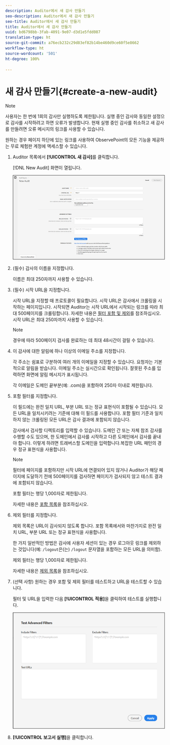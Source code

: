 ```yaml
---
description: Auditor에서 새 감사 만들기
seo-description: Auditor에서 새 감사 만들기
seo-title: Auditor에서 새 감사 만들기
title: Auditor에서 새 감사 만들기
uuid: bd6798bb-3fab-4091-9e07-d3d1e5fdd087
translation-type: ht
source-git-commit: a76ecb232c29d83ef82b14be460d9ce60f5e8662
workflow-type: ht
source-wordcount: '501'
ht-degree: 100%

---
```



# 새 감사 만들기{#create-a-new-audit}

>[!NOTE]
>
>사용자는 한 번에 1회의 감사만 실행하도록 제한됩니다. 실행 중인 감사와 동일한 설정으로 감사를 시작하려고 하면 오류가 발생합니다. 현재 실행 중인 감사를 취소하고 새 감사를 만들려면 오류 메시지의 링크를 사용할 수 있습니다.

원하는 경우 페이지 하단에 있는 링크를 사용하여 ObservePoint의 모든 기능을 제공하는 무료 체험판 계정에 액세스할 수 있습니다.

1. Auditor 목록에서 **[!UICONTROL 새 감사]**&#x200B;를 클릭합니다.

   [!DNL New Audit] 화면이 열립니다.

   ![](assets/config.png)

1. (필수) 감사의 이름을 지정합니다.

   이름은 최대 250자까지 사용할 수 있습니다.
1. (필수) 시작 URL을 지정합니다.

   시작 URL을 지정할 때 프로토콜이 필요합니다. 시작 URL은 감사에서 크롤링을 시작하는 페이지입니다. 시작되면 Auditor는 시작 URL에서 시작되는 링크를 따라 최대 500페이지를 크롤링합니다. 자세한 내용은 [필터 포함 및 제외](../create-audit/filters.md)를 참조하십시오. 시작 URL은 최대 250자까지 사용할 수 있습니다.

   >[!NOTE]
   >
   >경우에 따라 500페이지 검사를 완료하는 데 최대 48시간이 걸릴 수 있습니다.

1. 이 감사에 대한 알림에 하나 이상의 이메일 주소를 지정합니다.

   각 주소는 쉼표로 구분하여 여러 개의 이메일을 지정할 수 있습니다. 요청자는 기본적으로 알림을 받습니다. 이메일 주소는 실시간으로 확인됩니다. 잘못된 주소를 입력하면 화면에 알림 메시지가 표시됩니다.

   각 이메일은 도메인 끝부분(예: .com)을 포함하여 250자 이내로 제한됩니다.
1. 포함 필터를 지정합니다.

   이 필드에는 완전 일치 URL, 부분 URL 또는 정규 표현식이 포함될 수 있습니다. 모든 URL을 일치시키려는 기준에 대해 이 필드를 사용합니다. 포함 필터 기준과 일치하지 않는 크롤링된 모든 URL은 감사 결과에 포함되지 않습니다.

   감사에서 검사할 디렉토리를 입력할 수 있습니다. 도메인 간 또는 자체 참조 감사를 수행할 수도 있으며, 한 도메인에서 감사를 시작하고 다른 도메인에서 감사를 끝내야 합니다. 이렇게 하려면 트래버스할 도메인을 입력합니다.복잡한 URL 패턴의 경우 정규 표현식을 사용합니다.

   >[!NOTE]
   >
   >필터에 페이지를 포함하지만 시작 URL에 연결되어 있지 않거나 Auditor가 해당 페이지에 도달하기 전에 500페이지를 검사하면 페이지가 검사되지 않고 테스트 결과에 포함되지 않습니다.

   포함 필터는 행당 1,000자로 제한됩니다.

   자세한 내용은 [포함 목록](../create-audit/filters.md)을 참조하십시오.
1. 제외 필터를 지정합니다.

   제외 목록은 URL이 감사되지 않도록 합니다. 포함 목록에서와 마찬가지로 완전 일치 URL, 부분 URL 또는 정규 표현식을 사용합니다.

   한 가지 일반적인 방법은 감사에 사용자 세션이 있는 경우 로그아웃 링크를 제외하는 것입니다(예: `/logout`은(는) `/logout` 문자열을 포함하는 모든 URL을 의미함).

   제외 필터는 행당 1,000자로 제한됩니다.

   자세한 내용은 [제외 목록](../create-audit/filters.md)을 참조하십시오.
1. (선택 사항) 원하는 경우 포함 및 제외 필터를 테스트하고 URL을 테스트할 수 있습니다.

   필터 및 URL을 입력한 다음 **[!UICONTROL 적용]**&#x200B;을 클릭하여 테스트를 실행합니다.

   ![](assets/test-advanced-filters.png)

1. **[!UICONTROL 보고서 실행]**&#x200B;을 클릭합니다.
